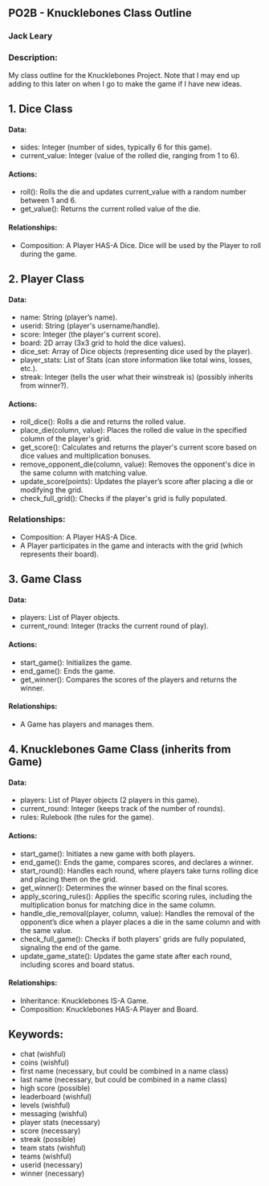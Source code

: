 ## PO2B - Knucklebones Class Outline
### Jack Leary
### Description:
My class outline for the Knucklebones Project. Note that I may end up adding to this later on when I go to make the game if I have new ideas.

## 1. Dice Class
#### Data:
- sides: Integer (number of sides, typically 6 for this game).
- current_value: Integer (value of the rolled die, ranging from 1 to 6).
#### Actions:
- roll(): Rolls the die and updates current_value with a random number between 1 and 6.
- get_value(): Returns the current rolled value of the die.
#### Relationships:
- Composition: A Player HAS-A Dice. Dice will be used by the Player to roll during the game. 
 
## 2. Player Class
#### Data:
- name: String (player’s name).
- userid: String (player's username/handle).
- score: Integer (the player's current score).
- board: 2D array (3x3 grid to hold the dice values).
- dice_set: Array of Dice objects (representing dice used by the player).
- player_stats: List of Stats (can store information like total wins, losses, etc.).
- streak: Integer (tells the user what their winstreak is) (possibly inherits from winner?).
#### Actions:
- roll_dice(): Rolls a die and returns the rolled value.
- place_die(column, value): Places the rolled die value in the specified column of the player's grid.
- get_score(): Calculates and returns the player's current score based on dice values and multiplication bonuses.
- remove_opponent_die(column, value): Removes the opponent's dice in the same column with matching value.
- update_score(points): Updates the player’s score after placing a die or modifying the grid.
- check_full_grid(): Checks if the player's grid is fully populated.
### Relationships:
- Composition: A Player HAS-A Dice.
- A Player participates in the game and interacts with the grid (which represents their board).

## 3. Game Class
#### Data:
- players: List of Player objects.
- current_round: Integer (tracks the current round of play).
#### Actions:
- start_game(): Initializes the game.
- end_game(): Ends the game.
- get_winner(): Compares the scores of the players and returns the winner.
#### Relationships:
- A Game has players and manages them.

## 4. Knucklebones Game Class (inherits from Game)
#### Data:
- players: List of Player objects (2 players in this game).
- current_round: Integer (keeps track of the number of rounds).
- rules: Rulebook (the rules for the game).
#### Actions:
- start_game(): Initiates a new game with both players.
- end_game(): Ends the game, compares scores, and declares a winner.
- start_round(): Handles each round, where players take turns rolling dice and placing them on the grid.
- get_winner(): Determines the winner based on the final scores.
- apply_scoring_rules(): Applies the specific scoring rules, including the multiplication bonus for matching dice in the same column.
- handle_die_removal(player, column, value): Handles the removal of the opponent’s dice when a player places a die in the same column and with the same value.
- check_full_game(): Checks if both players' grids are fully populated, signaling the end of the game.
- update_game_state(): Updates the game state after each round, including scores and board status.
#### Relationships:
- Inheritance: Knucklebones IS-A Game.
- Composition: Knucklebones HAS-A Player and Board.

## Keywords:
- chat (wishful)
- coins (wishful)
- first name (necessary, but could be combined in a name class)
- last name (necessary, but could be combined in a name class)
- high score (possible)
- leaderboard (wishful)
- levels (wishful)
- messaging (wishful)
- player stats (necessary)
- score (necessary)
- streak (possible)
- team stats (wishful)
- teams (wishful)
- userid (necessary)
- winner (necessary)
